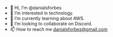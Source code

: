 - 👋 Hi, I’m @danialsforbes
- 👀 I’m interested in technology.
- 🌱 I’m currently learning about AWS. 
- 💞️ I’m looking to collaborate on Discord.
- 📫 How to reach me danialsforbes@gmail.com

